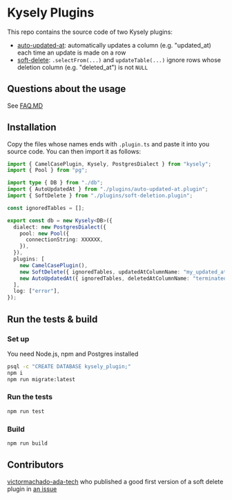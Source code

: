 # Kysely Plugins

This repo contains the source code of two Kysely plugins:

- [auto-updated-at](src/auto-updated-at/auto-updated-at.plugin.ts): automatically updates a column (e.g. "updated_at)
  each time an update is made on a row
- [soft-delete](src/soft-delete/soft-delete.plugin.ts): `.selectFrom(...)` and `updateTable(...)` ignore rows
  whose deletion column (e.g. "deleted_at") is not `NULL`

## Questions about the usage

See [FAQ.MD](FAQ.MD)

## Installation

Copy the files whose names ends with `.plugin.ts` and paste it into you source code. You can then import it as follows:

```ts
import { CamelCasePlugin, Kysely, PostgresDialect } from "kysely";
import { Pool } from "pg";

import type { DB } from "./db";
import { AutoUpdatedAt } from "./plugins/auto-updated-at.plugin";
import { SoftDelete } from "./plugins/soft-deletion.plugin";

const ignoredTables = [];

export const db = new Kysely<DB>({
  dialect: new PostgresDialect({
    pool: new Pool({
      connectionString: XXXXXX,
    }),
  }),
  plugins: [
    new CamelCasePlugin(),
    new SoftDelete({ ignoredTables, updatedAtColumnName: "my_updated_at" }),
    new AutoUpdatedAt({ ignoredTables, deletedAtColumnName: "terminated_at" }),
  ],
  log: ["error"],
});

```

## Run the tests & build

### Set up

You need Node.js, npm and Postgres installed

```bash
psql -c "CREATE DATABASE kysely_plugin;"
npm i
npm run migrate:latest
```

### Run the tests

```bash
npm run test
```

### Build

```bash
npm run build
```

## Contributors

[victormachado-ada-tech](https://github.com/victormachado-ada-tech) who published a good first version of a soft delete
plugin in [an issue](https://github.com/kysely-org/kysely/issues/803)
